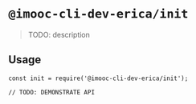 # `@imooc-cli-dev-erica/init`

> TODO: description

## Usage

```
const init = require('@imooc-cli-dev-erica/init');

// TODO: DEMONSTRATE API
```
